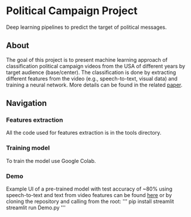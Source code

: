 # Political Campaign Project
Deep learning pipelines to predict the target of political messages.
## About
The goal of this project is to present machine learning approach of classification political campaign videos from the USA of different years by target audience (base/center). The classification is done by extracting different features from the video (e.g., speech-to-text, visual data) and training a neural network. More details can be found in the related [paper]().
## Navigation
### Features extraction
All the code used for features extraction is in the tools directory.
### Training model
To train the model use Google Colab.
### Demo
Example UI of a pre-trained model with test accuracy of ~80% using speech-to-text and text from video features can be found [here](https://unt2tled-political-campaign-project-demo-6gbfbd.streamlitapp.com/) or by cloning the repository and calling from the root:
'''
pip install streamlit
streamlit run Demo.py
'''

